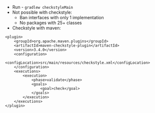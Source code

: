* Run - `gradlew checkstyleMain`
* Not possible with checkstyle:
  * Ban interfaces with only 1 implementation
  * No packages with 25+ classes
* Checkstyle with maven:
```
<plugin>
    <groupId>org.apache.maven.plugins</groupId>
    <artifactId>maven-checkstyle-plugin</artifactId>
    <version>3.4.0</version>
    <configuration>
        <configLocation>src/main/resources/checkstyle.xml</configLocation>
    </configuration>
    <executions>
        <execution>
            <phase>validate</phase>
            <goals>
                <goal>check</goal>
            </goals>
        </execution>
    </executions>
</plugin>
```
